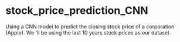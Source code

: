 # stock_price_prediction_CNN
Using a CNN model to predict the closing stock price of a corporation (Apple). We 'll be using the last 10 years stock prices as our dataset.
